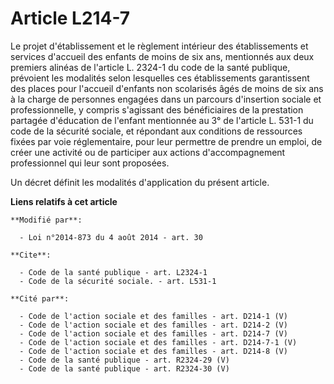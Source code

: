 # Article L214-7

Le projet d'établissement et le règlement intérieur des établissements et services d'accueil des enfants de moins de six ans,
mentionnés aux deux premiers alinéas de l'article L. 2324-1 du code de la santé publique, prévoient les modalités selon
lesquelles ces établissements garantissent des places pour l'accueil d'enfants non scolarisés âgés de moins de six ans à la
charge de personnes engagées dans un parcours d'insertion sociale et professionnelle, y compris s'agissant des bénéficiaires
de la prestation partagée d'éducation de l'enfant mentionnée au 3° de l'article L. 531-1 du code de la sécurité sociale, et
répondant aux conditions de ressources fixées par voie réglementaire, pour leur permettre de prendre un emploi, de créer une
activité ou de participer aux actions d'accompagnement professionnel qui leur sont proposées. 

Un décret définit les modalités d'application du présent article.

**Liens relatifs à cet article**

	**Modifié par**:

	  - Loi n°2014-873 du 4 août 2014 - art. 30

	**Cite**:

	  - Code de la santé publique - art. L2324-1
	  - Code de la sécurité sociale. - art. L531-1

	**Cité par**:

	  - Code de l'action sociale et des familles - art. D214-1 (V)
	  - Code de l'action sociale et des familles - art. D214-2 (V)
	  - Code de l'action sociale et des familles - art. D214-7 (V)
	  - Code de l'action sociale et des familles - art. D214-7-1 (V)
	  - Code de l'action sociale et des familles - art. D214-8 (V)
	  - Code de la santé publique - art. R2324-29 (V)
	  - Code de la santé publique - art. R2324-30 (V)
